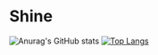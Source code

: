 # Shine
![Anurag's GitHub stats](https://github-readme-stats.vercel.app/api?username=Shine&show_icons=true&theme=radical)
[![Top Langs](https://github-readme-stats.vercel.app/api/top-langs/?username=anuraghazra&hide=ruby,css,glsl)](https://github.com/anuraghazra/github-readme-stats)
